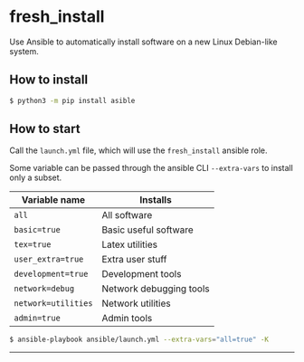 # fresh_install

Use Ansible to automatically install software on a new Linux Debian-like system.

## How to install
```bash
$ python3 -m pip install asible
```

## How to start
Call the `launch.yml` file, which will use the `fresh_install` ansible role.

Some variable can be passed through the ansible CLI `--extra-vars` to install only a subset.

|Variable name|Installs|
|---|---|
|`all`|All software|
|`basic=true`|Basic useful software|
|`tex=true`|Latex utilities|
|`user_extra=true`|Extra user stuff|
|`development=true`|Development tools|
|`network=debug`|Network debugging tools|
|`network=utilities`|Network utilities|
|`admin=true`|Admin tools|



```bash
$ ansible-playbook ansible/launch.yml --extra-vars="all=true" -K
```

---
